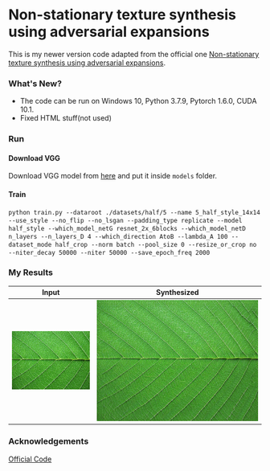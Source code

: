 # Non-stationary texture synthesis using adversarial expansions

[comment]: <> (<img src='imgs/teaser.png' width="1200px"/>)

This is my newer version code adapted from the official one [Non-stationary texture synthesis using adversarial expansions](https://github.com/jessemelpolio/non-stationary_texture_syn).

[comment]: <> (This code was mainly adapted by [Zhen Zhu]&#40;https://github.com/jessemelpolio&#41; on the basis of the repository [CycleGAN]&#40;https://github.com/junyanz/pytorch-CycleGAN-and-pix2pix&#41;.)

[comment]: <> (<img src='imgs/architecture.png' width="1200px"/>)

[comment]: <> (If you use this code for your research, please cite:)

[comment]: <> (Non-stationary texture synthesis using adversarial expansions  )

[comment]: <> ([Yang Zhou]&#40;https://zhouyangvcc.github.io&#41;\*, [Zhen Zhu]&#40;https://github.com/jessemelpolio&#41;\*, [Xiang Bai]&#40;http://mclab.eic.hust.edu.cn/~xbai/&#41;, [Dani Lischinski]&#40;http://www.cs.huji.ac.il/~danix/&#41;, [Daniel Cohen-Or]&#40;http://www.cs.tau.ac.il/~dcor/pubs.html&#41;, [Hui Huang]&#40;http://vcc.szu.edu.cn/~huihuang&#41;  )

[comment]: <> (In SIGGRAPH 2018. &#40;* equal contributions&#41;)

### What's New?
* The code can be run on Windows 10, Python 3.7.9, Pytorch 1.6.0, CUDA 10.1.
* Fixed HTML stuff(not used)

### Run
#### Download VGG
Download VGG model from [here](https://bethgelab.org/media/uploads/pytorch_models/vgg_conv.pth) and put it inside `models` folder.

#### Train
```
python train.py --dataroot ./datasets/half/5 --name 5_half_style_14x14 --use_style --no_flip --no_lsgan --padding_type replicate --model half_style --which_model_netG resnet_2x_6blocks --which_model_netD n_layers --n_layers_D 4 --which_direction AtoB --lambda_A 100 --dataset_mode half_crop --norm batch --pool_size 0 --resize_or_crop no --niter_decay 50000 --niter 50000 --save_epoch_freq 2000
```

### My Results
Input                      |  Synthesized
:-------------------------:|:-------------------------:
![](results_save/5_real_A_51000.png)  |  ![](results_save/5_fake_B_51000.png)

### Acknowledgements
[Official Code](https://github.com/jessemelpolio/non-stationary_texture_syn)

